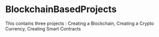 # BlockchainBasedProjects
This contains three projects : Creating a Blockchain, Creating a Crypto Currency, Creating Smart Contracts
